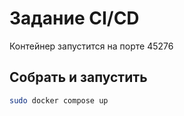 # Задание CI/CD

Контейнер запустится на порте 45276

## Cобрать и запустить 

``` sh
sudo docker compose up
```
